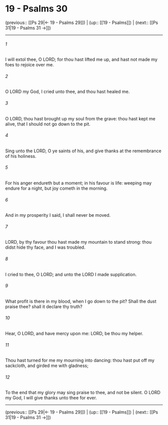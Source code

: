 # 19 - Psalms 30

(previous:: [[Ps 29|← 19 - Psalms 29]]) | (up:: [[19 - Psalms]]) | (next:: [[Ps 31|19 - Psalms 31 →]])

***


###### 1 
I will extol thee, O LORD; for thou hast lifted me up, and hast not made my foes to rejoice over me. 

###### 2 
O LORD my God, I cried unto thee, and thou hast healed me. 

###### 3 
O LORD, thou hast brought up my soul from the grave: thou hast kept me alive, that I should not go down to the pit. 

###### 4 
Sing unto the LORD, O ye saints of his, and give thanks at the remembrance of his holiness. 

###### 5 
For his anger endureth but a moment; in his favour is life: weeping may endure for a night, but joy cometh in the morning. 

###### 6 
And in my prosperity I said, I shall never be moved. 

###### 7 
LORD, by thy favour thou hast made my mountain to stand strong: thou didst hide thy face, and I was troubled. 

###### 8 
I cried to thee, O LORD; and unto the LORD I made supplication. 

###### 9 
What profit is there in my blood, when I go down to the pit? Shall the dust praise thee? shall it declare thy truth? 

###### 10 
Hear, O LORD, and have mercy upon me: LORD, be thou my helper. 

###### 11 
Thou hast turned for me my mourning into dancing: thou hast put off my sackcloth, and girded me with gladness; 

###### 12 
To the end that my glory may sing praise to thee, and not be silent. O LORD my God, I will give thanks unto thee for ever.

***

(previous:: [[Ps 29|← 19 - Psalms 29]]) | (up:: [[19 - Psalms]]) | (next:: [[Ps 31|19 - Psalms 31 →]])
